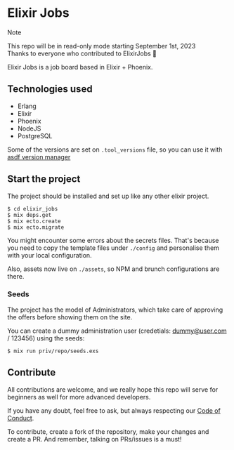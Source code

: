 # Elixir Jobs

> [!NOTE]
> This repo will be in read-only mode starting September 1st, 2023<br />
> Thanks to everyone who contributed to ElixirJobs 💜

Elixir Jobs is a job board based in Elixir + Phoenix.

## Technologies used

- Erlang
- Elixir
- Phoenix
- NodeJS
- PostgreSQL

Some of the versions are set on `.tool_versions` file, so you can use it with [asdf version manager](https://github.com/asdf-vm/asdf)

## Start the project

The project should be installed and set up like any other elixir project.

```
$ cd elixir_jobs
$ mix deps.get
$ mix ecto.create
$ mix ecto.migrate
```

You might encounter some errors about the secrets files. That's because you need to copy the template files under `./config` and personalise them with your local configuration.

Also, assets now live on `./assets`, so NPM and brunch configurations are there.

### Seeds

The project has the model of Administrators, which take care of approving the offers before showing them on the site.

You can create a dummy administration user (credetials: dummy@user.com / 123456)  using the seeds:

```
$ mix run priv/repo/seeds.exs
```

## Contribute

All contributions are welcome, and we really hope this repo will serve for beginners as well for more advanced developers.

If you have any doubt, feel free to ask, but always respecting our [Code of Conduct](https://github.com/odarriba/elixir_jobs/blob/master/CODE_OF_CONDUCT.md).

To contribute, create a fork of the repository, make your changes and create a PR. And remember, talking on PRs/issues is a must!
